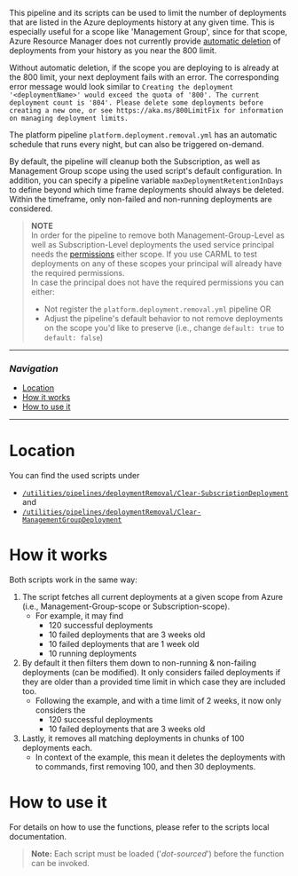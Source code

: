 This pipeline and its scripts can be used to limit the number of deployments that are listed in the Azure deployments history at any given time. This is especially useful for a scope like 'Management Group', since for that scope, Azure Resource Manager does not currently provide [automatic deletion](https://docs.microsoft.com/en-us/azure/azure-resource-manager/templates/deployment-history-deletions?tabs=azure-powershell) of deployments from your history as you near the 800 limit.

Without automatic deletion, if the scope you are deploying to is already at the 800 limit, your next deployment fails with an error. The corresponding error message would look similar to `Creating the deployment '<deploymentName>' would exceed the quota of '800'. The current deployment count is '804'. Please delete some deployments before creating a new one, or see https://aka.ms/800LimitFix for information on managing deployment limits.`

The platform pipeline `platform.deployment.removal.yml` has an automatic schedule that runs every night, but can also be triggered on-demand.

By default, the pipeline will cleanup both the Subscription, as well as Management Group scope using the used script's default configuration. In addition, you can specify a pipeline variable `maxDeploymentRetentionInDays` to define beyond which time frame deployments should always be deleted. Within the timeframe, only non-failed and non-running deployments are considered.

> **NOTE**<br> In order for the pipeline to remove both Management-Group-Level as well as Subscription-Level deployments the used service principal needs the [permissions](https://learn.microsoft.com/en-us/azure/azure-resource-manager/templates/deployment-history-deletions?tabs=azure-powershell#required-permissions) either scope. If you use CARML to test deployments on any of these scopes your principal will already have the required permissions. <br>
> In case the principal does not have the required permissions you can either:
> - Not register the `platform.deployment.removal.yml` pipeline OR
> - Adjust the pipeline's default behavior to not remove deployments on the scope you'd like to preserve (i.e., change `default: true` to `default: false`)

---

### _Navigation_

- [Location](#location)
- [How it works](#how-it-works)
- [How to use it](#how-to-use-it)

---
# Location

You can find the used scripts under
- [`/utilities/pipelines/deploymentRemoval/Clear-SubscriptionDeployment`](https://github.com/Azure/ResourceModules/blob/main/utilities/pipelines/deploymentRemoval/Clear-SubscriptionDeployment.ps1) and
- [`/utilities/pipelines/deploymentRemoval/Clear-ManagementGroupDeployment`](https://github.com/Azure/ResourceModules/blob/main/utilities/pipelines/deploymentRemoval/Clear-ManagementGroupDeployment.ps1)


# How it works

Both scripts work in the same way:

1. The script fetches all current deployments at a given scope from Azure (i.e., Management-Group-scope or Subscription-scope).
   - For example, it may find
     - 120 successful deployments
     - 10 failed deployments that are 3 weeks old
     - 10 failed deployments that are 1 week old
     - 10 running deployments
1. By default it then filters them down to non-running & non-failing deployments (can be modified). It only considers failed deployments if they are older than a provided time limit in which case they are included too.
   - Following the example, and with a time limit of 2 weeks, it now only considers the
     -  120 successful deployments
     -  10 failed deployments that are 3 weeks old
1. Lastly, it removes all matching deployments in chunks of 100 deployments each.
   - In context of the example, this mean it deletes the deployments with to commands, first removing 100, and then 30 deployments.

# How to use it

For details on how to use the functions, please refer to the scripts local documentation.

> **Note:** Each script must be loaded ('*dot-sourced*') before the function can be invoked.
